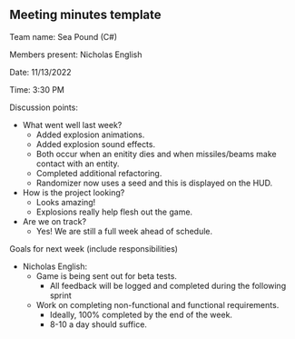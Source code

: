 

## Meeting minutes template

Team name: Sea Pound (C#)

Members present: Nicholas English

Date: 11/13/2022

Time: 3:30 PM

Discussion points: 

* What went well last week?
	* Added explosion animations.
	* Added explosion sound effects.
	* Both occur when an enitity dies and when missiles/beams make contact with an entity.
	* Completed additional refactoring.
	* Randomizer now uses a seed and this is displayed on the HUD.
* How is the project looking?
	* Looks amazing!
	* Explosions really help flesh out the game.
* Are we on track?
	* Yes! We are still a full week ahead of schedule.

Goals for next week (include responsibilities)

* Nicholas English:
	* Game is being sent out for beta tests.
		* All feedback will be logged and completed during the following sprint
	* Work on completing non-functional and functional requirements.
		* Ideally, 100% completed by the end of the week.
		* 8-10 a day should suffice.
